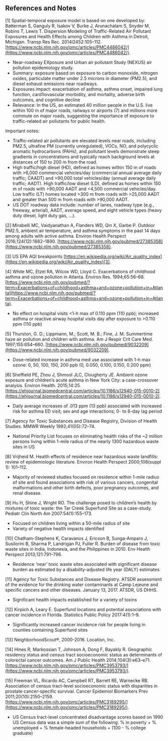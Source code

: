 ## References and Notes

[1] Spatial-temporal exposure model is based on one developed by: Batterman S, Ganguly R, Isakov V, Burke J, Arunachalam S, Snyder M, Robins T, Lewis T. Dispersion Modeling of Traffic-Related Air Pollutant Exposures and Health Effects among Children with Asthma in Detroit, Michigan. Transp Res Rec. 2014l2452:105–112. [https://www.ncbi.nlm.nih.gov/pmc/articles/PMC4486042/](https://www.ncbi.nlm.nih.gov/pmc/articles/PMC4486042/).

- Near-roadway EXposure and Urban air pollutant Study (NEXUS) air pollution epidemiology study.
- Summary: exposure based on exposure to carbon monoxide, nitrogen oxides, particulate matter under 2.5 microns in diameter (PM2.5), and diesel exhaust emissions near roadways.  
- Exposures impact: exacerbation of asthma, asthma onset, impaired lung function, card1iovascular morbidity, and mortality, adverse birth outcomes, and cognitive decline
- Relevance: In the US, an estimated 40 million people in the U.S. live within 100 m of major roads, railways or airports (7) and millions more commute on major roads, suggesting the importance of exposure to traffic-related air pollutants for public health.

Important notes:

- Traffic-related air pollutants are elevated levels near roads, including PM2.5, ultrafine PM
(currently unregulated), VOCs, NO, and polycyclic aromatic hydrocarbons (PAHs), and pollutant levels demonstrate steep gradients in concentrations and typically reach background levels at distances of 150 to 200 m from the road.
- High traffic/high diesel (HD), defined as homes within 150 m of roads with >6,000 commercial vehicles/day (commercial annual average daily traffic; CAADT) and >90,000 total vehicles/day (annual average daily traffic; AADT). High traffic/low diesel (LD), defined as homes within 150 m of roads with >90,000 AADT and <4,500 commercial vehicles/day. Low traffic (LT) homes located >300 m from roads with >25,000 AADT and greater than 500 m from roads with >90,000 AADT.
- US DOT roadway data include: number of lanes, roadway type (e.g., freeway, arterial), AADT, average speed, and eight vehicle types (heavy duty diesel, light duty gas, …).

[2] Mirabelli MC, Vaidyanathan A, Flanders WD, Qin X, Garbe P. Outdoor PM2.5, ambient air temperature, and asthma symptoms in the past 14 days among adults with active asthma. Environ Health Perspect 2016;124(12):1882–1890. [https://www.ncbi.nlm.nih.gov/pubmed/27385358](https://www.ncbi.nlm.nih.gov/pubmed/27385358).

[3] US EPA AQI breakpoints [https://en.wikipedia.org/wiki/Air_quality_index](https://en.wikipedia.org/wiki/Air_quality_index)[3].

[4] White MC, Etzel RA, Wilcox WD, Lloyd C. Exacerbations of childhood asthma and ozone pollution in Atlanta. Environ Res. 1994;65:56–68.  [https://www.ncbi.nlm.nih.gov/pubmed/?term=Exacerbations+of+childhood+asthma+and+ozone+pollution+in+Atlanta](https://www.ncbi.nlm.nih.gov/pubmed/?term=Exacerbations+of+childhood+asthma+and+ozone+pollution+in+Atlanta).

- No effect on hospital visits <1-h max of 0.110 ppm (110 ppb); increased asthma or reactive airway hospital visits day after exposure to >0.110 ppm (110 ppb)

[5] Thurston, G. D.; Lippmann, M.; Scott, M. B.; Fine, J. M. Summertime haze air pollution and children with asthma. Am J Respir Crit Care Med. 1997;155:654–660. [https://www.ncbi.nlm.nih.gov/pubmed/9032209](https://www.ncbi.nlm.nih.gov/pubmed/9032209).

- Dose-related increase in asthma med use associated with 1-h max ozone: 0, 50, 100, 150, 200 ppb (0, 0.050, 0.100, 0.150, 0.200 ppm)

[6] Sheffield PE, Zhou J, Shmool JLC, Clougherty JE. Ambient ozone exposure and children’s acute asthma in New York City: a case-crossover analysis. Environ Health. 2015;14:25. [https://ehjournal.biomedcentral.com/articles/10.1186/s12940-015-0010-2](https://ehjournal.biomedcentral.com/articles/10.1186/s12940-015-0010-2).

- Daily average increases of .013 ppm (13 ppb) associated with increased risk for asthma ED visit; sex and age interactions; 0- to 6-day lag period

[7] Agency for Toxic Substances and Disease Registry, Division of Health Studies. MMWR Weekly 1992;41(05):72–74.

- National Priority List focuses on eliminating health risks of the ~2 million persons living within 1-mile radius of the nearly 1300 hazardous waste sites in US

[8] Vrijheid M. Health effects of residence near hazardous waste landfills: review of epidemiologic literature. Environ Health Perspect 2000;108(suppl 1): 101–112.

- Majority of reviewed studies focused on residence within 1-mile radius of site and found associations with risk of various cancers, congenital malformations and other birth defects, poor pregnancy outcomes, and renal disease.

[9] Hu H, Shine J, Wright RO. The challenge posed to children’s health by mixtures of toxic waste: the Tar Creek Superfund Site as a case-study. Pediatr Clin North Am 2007:54(1):155–173.

- Focused on children living within a 50-mile radius of site
- Variety of negative health impacts identified

[10] Chatham-Stephens K, Caravanos J, Ericson B, Sunga-Amparo J, Susilorini B, Sharma P, Landrigan PJ, Fuller R. Burden of disease from toxic waste sites in India, Indonesia, and the Philippines in 2010. Env Health Perspect 2013;121:791–796.

- Residence ‘near’ toxic waste sites associated with significant disease burden as estimated by a disability-adjusted life year (DALY) estimates

[11] Agency for Toxic Substances and Disease Registry. ATSDR assessment of the evidence for the drinking water contaminants at Camp Lejeune and specific cancers and other diseases.  January 13, 2017. ATSDR, US DHHS.

- Significant health impacts established for a variety of toxins

[12] Kirpich A, Leary E. Superfund locations and potential associations with cancer incidence in Florida. Statistics Public Policy 2017:4(1):1–9.

- Significantly increased cancer incidence risk for people living in counties containing Superfund sites

[13] NeighborhoodScout®, 2000-2016. Location, Inc.

[14] Hines R, Markossian T, Johnson A, Dong F, Bayakly R. Geographic residency status and census tract socioeconomic status as determinants of colorectal cancer outcomes. Am J Public Health 2014;104(3):e63–e71. [https://www.ncbi.nlm.nih.gov/pmc/articles/PMC3953793/](https://www.ncbi.nlm.nih.gov/pmc/articles/PMC3953793/).

[15] Freeman VL, Ricardo AC, Campbell RT, Barrett RE, Warnecke RB. Association of census tract-level socioeconomic status with disparities in prostate cancer-specific survival. Cancer Epidemiol Biomarkers Prev 2011;20(10):2150–2159.  [https://www.ncbi.nlm.nih.gov/pmc/articles/PMC3189295/](https://www.ncbi.nlm.nih.gov/pmc/articles/PMC3189295/).

- US Census tract-level concentrated disadvantage scores based on 1990 US Census data was a simple sum of the following: % in poverty + % unemployed + % female-headed households + (100 - % college graduate)
